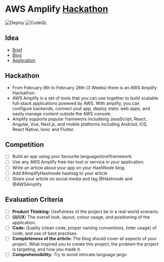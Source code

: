 # AWS Amplify [Hackathon](https://townhall.hashnode.com/announcing-aws-amplify-hackathon-on-hashnode)

![Deploy](https://github.com/woodRock/silver-rotary-phone/workflows/Deploy/badge.svg)
![CodeQL](https://github.com/woodRock/silver-rotary-phone/workflows/CodeQL/badge.svg)

## Idea

- [Brief](https://github.com/woodRock/silver-rotary-phone/blob/main/idea.md)
- [Blog](https://github.com/woodRock/silver-rotary-phone/tree/dev/blog)
- [Application](https://main.d3rwfn08hdk6tn.amplifyapp.com)

## Hackathon

- From February 8th to February 28th (3 Weeks) there is an AWS Amplify Hackathon.
- AWS Amplify is a set of tools that you can use together to build scalable full-stack applications powered by AWS. With amplify, you can configure backends, connect yout app, deploy static web apps, and easily manage content outside the AWS console.
- Amplify supports popular framewors includeing JavaScript, React, Angular, Vue, Next.js, and mobile platforms including Andriod, iOS, React Native, Ionic and Flutter.

## Competition

- [ ] Build an app using your favourite language/tool/framework.
- [ ] Use any AWS Amplify free-tier tool or service in your application.
- [ ] Write an article about your app on your HashNode blog.
- [ ] Add #AmplifyHashnode hashtag to your article
- [ ] Share your article on social media and tag @Hashnode and @AWSAmplify

## Evaluation Criteria

- [ ] **Product Thinking:** Usefulness of the project be in a real-world scenario.
- [ ] **UI/UX:** The overall look, layout, colour usage, and positioning of the application.
- [ ] **Code:** Quality (clean code, proper naming conventions, linter usage) of code, and use of best practises.
- [ ] **Completeness of the article:** The blog should cover all aspects of your project. What inspired you to create this project, the problem the project is targeting, and how you made it.
- [ ] **Comprehensibility:** Try to avoid intricate language jargo
